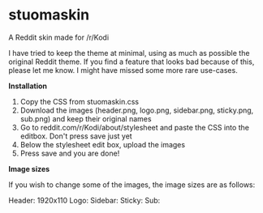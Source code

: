 # stuomaskin
A Reddit skin made for /r/Kodi

I have tried to keep the theme at minimal, using as much as possible the original Reddit theme. If you find a feature that looks bad because of this, please let me know. I might have missed some more rare use-cases. 

<b>Installation</b>

1. Copy the CSS from stuomaskin.css
2. Download the images (header.png, logo.png, sidebar.png, sticky.png, sub.png) and keep their original names
3. Go to reddit.com/r/Kodi/about/stylesheet and paste the CSS into the editbox. Don't press save just yet
4. Below the stylesheet edit box, upload the images
5. Press save and you are done!

<b>Image sizes</b>

If you wish to change some of the images, the image sizes are as follows:

Header: 1920x110
Logo: 
Sidebar:
Sticky:
Sub:
